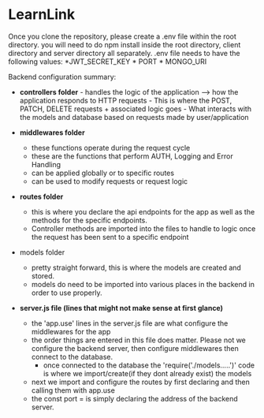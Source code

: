 # LearnLink

Once you clone the repository, please create a .env file within the root directory.
you will need to do npm install inside the root directory, client directory and server directory all separately.
    .env file needs to have the following values:
        *JWT_SECRET_KEY
        * PORT
        * MONGO_URI

Backend configuration summary:

- **controllers folder**
      - handles the logic of the application --> how the application responds to HTTP requests
      - This is where the POST, PATCH, DELETE requests + associated logic goes
      - What interacts with the models and database based on requests made by user/application


- **middlewares folder**
  - these functions operate during the request cycle
  - these are the functions that perform AUTH, Logging and Error Handling
  - can be applied globally or to specific routes
  - can be used to modify requests or request logic


- **routes folder**
  - this is where you declare the api endpoints for the app as well as the methods for the specific endpoints. 
  - Controller methods are imported into the files to handle to logic once the request has been sent to a specific endpoint

- models folder
  - pretty straight forward, this is where the models are created and stored. 
  - models do need to be imported into various places in the backend in order to use properly.


- **server.js file (lines that might not make sense at first glance)**
  - the 'app.use' lines in the server.js file are what configure the middlewares for the app
  - the order things are entered in this file does matter. Please not we configure the backend server, then configure middlewares then connect to the database.
    - once connected to the database the 'require('./models.....')' code is where we import/create(if they dont already exist) the models
  - next we import and configure the routes by first declaring and then calling them with app.use
  - the const port = is simply declaring the address of the backend server.

